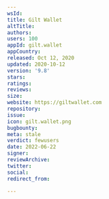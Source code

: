```yaml
---
wsId: 
title: Gilt Wallet
altTitle: 
authors: 
users: 100
appId: gilt.wallet
appCountry: 
released: Oct 12, 2020
updated: 2020-10-12
version: '9.8'
stars: 
ratings: 
reviews: 
size: 
website: https://giltwallet.com
repository: 
issue: 
icon: gilt.wallet.png
bugbounty: 
meta: stale
verdict: fewusers
date: 2022-06-22
signer: 
reviewArchive: 
twitter: 
social: 
redirect_from: 

---
```


